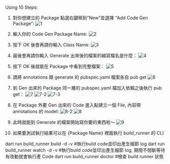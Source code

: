 Using 10 Steps:

1. 對你想建立的 Package 點選右鍵移到”New”並選擇 “Add Code Gen Package”:
![1](https://github.com/oscarhuang790512/CodeGenTemplateDart/assets/155708077/769d3428-ac32-4b23-808d-dd97dd989868)

2. 輸入你的 Code Gen Package Name:
![2](https://github.com/oscarhuang790512/CodeGenTemplateDart/assets/155708077/3376ce37-937c-4890-9735-b88e81c1485d)

3. 按下 OK 後會再請你輸入 Class Name:
![3](https://github.com/oscarhuang790512/CodeGenTemplateDart/assets/155708077/9a3df582-5df7-4ce0-bfb5-40cbefb1a5f0)

4. 最後會再請你輸入 Generate 出來後的檔案的縮寫檔名是什麼：
![4](https://github.com/oscarhuang790512/CodeGenTemplateDart/assets/155708077/b6f809f6-39e6-494b-829d-28695cae960a)

5. 按下 OK 後就能在 Package 中看到完整檔案：
![5](https://github.com/oscarhuang790512/CodeGenTemplateDart/assets/155708077/ebdc1887-d036-47b1-bd7a-1cb8b12f753c)

6. 請將 annotations 跟 generate 的 pubspec.yaml 檔案各自 pub get
![6](https://github.com/oscarhuang790512/CodeGenTemplateDart/assets/155708077/d9c78201-acf1-4268-beb2-e7a2e079823e)

7. 到 Gen 出來的 Package 同一層的 pubspec.yaml 檔加入依賴之後執行 pub get：
![7](https://github.com/oscarhuang790512/CodeGenTemplateDart/assets/155708077/56bd2548-7926-4d40-b292-605b53a12a12)
![7-2](https://github.com/oscarhuang790512/CodeGenTemplateDart/assets/155708077/b6e7b55d-38cb-4dd6-83fd-c91957bd6107)
![7-3](https://github.com/oscarhuang790512/CodeGenTemplateDart/assets/155708077/3984c7c6-170d-429a-9e03-4479644f7d3a)

8. 在 Package 外要 Gen 出來的 Code 進入點建立一個 File, 內容帶 annotations 的 model:
![8-2](https://github.com/oscarhuang790512/CodeGenTemplateDart/assets/155708077/12800fd3-a143-4d3f-ab94-6c7aa1e66b4c)
![8](https://github.com/oscarhuang790512/CodeGenTemplateDart/assets/155708077/2ca29d6a-c3c7-41b7-89a6-76776cd2ed90)


9. 此時就能到 Generate 的檔案開始寫你要的東西啦～
![9](https://github.com/oscarhuang790512/CodeGenTemplateDart/assets/155708077/0ae78127-03f3-432d-a503-a6a5a9612ac9)

10. 如果要測試執行結果可以在 {Package Name} 裡面執行 build_runner 的 CLI

dart run build_runner build -d -v  #執行build code並印出產生細節 log
dart run build_runner watch -d -v  #執行build code並印出產生細節 log, 期間不間斷等待有改動就會執行產 Code
dart run build_runner doctor       #檢查 build runner 狀態
